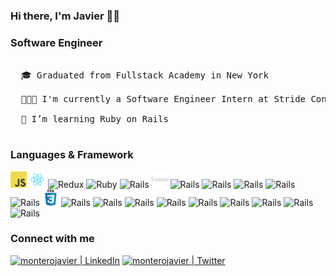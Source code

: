 <!-- Add a website link as my name -->

### Hi there, I'm Javier 👋🏽

### Software Engineer

<pre>
<!-- Add a linked to stride's website-->
  🎓 Graduated from Fullstack Academy in New York

  👨🏽‍💻 I'm currently a Software Engineer Intern at Stride Consulting!

  🌱 I’m learning Ruby on Rails

</pre>

### Languages & Framework

<!-- Javascript -->
<img alt="Javascript" width="26px" src="https://raw.githubusercontent.com/github/explore/80688e429a7d4ef2fca1e82350fe8e3517d3494d/topics/javascript/javascript.png" >
<!-- React -->
<img alt="React" width="26px" src="https://raw.githubusercontent.com/github/explore/80688e429a7d4ef2fca1e82350fe8e3517d3494d/topics/react/react.png" >
<!-- Redux -->
<img alt="Redux" width="26px" src="https://cdn.iconscout.com/icon/free/png-512/redux-283024.png" >
<!-- Ruby -->
<img alt="Ruby" width="26px" src="https://cdn.iconscout.com/icon/free/png-256/ruby-226055.png" >
<!-- Rails -->
<img alt="Rails" width="26px" src="https://icon-library.com/images/ruby-on-rails-icon/ruby-on-rails-icon-29.jpg" >
<!-- Express -->
<img alt="Express" width="26px" src="https://raw.githubusercontent.com/github/explore/80688e429a7d4ef2fca1e82350fe8e3517d3494d/topics/express/express.png" >
<!-- Sequeilze -->
<img alt="Rails" width="26px" src="https://cdn.iconscout.com/icon/free/png-512/sequelize-2-1175003.png" >
<!-- Mocha -->
<img alt="Rails" width="26px" src="https://avatars2.githubusercontent.com/u/8770005?s=400&v=4" >
<!-- Bootstrap -->
<img alt="Rails" width="26px" src="https://cdn.iconscout.com/icon/free/png-256/bootstrap-226077.png" >
<!-- Material Ui -->
<img alt="Rails" width="26px" src="https://material-ui.com/static/logo.png" >
<!-- HTML 5 -->
<img alt="Rails" width="26px" src="https://upload.wikimedia.org/wikipedia/commons/thumb/8/80/HTML5_logo_resized.svg/1200px-HTML5_logo_resized.svg.png" >
<!-- CSS3 -->
<img alt="Rails" width="26px" src="https://raw.githubusercontent.com/github/explore/6c6508f34230f0ac0d49e847a326429eefbfc030/topics/css/css.png" >
<!-- SQL -->
<img alt="Rails" width="26px" src="https://lh3.googleusercontent.com/proxy/46PLlmEOkKzEGRyTOPyTu546DKd_dHYdLRX_sLkRquJpRXrklGQIaqxAn9vogFcMUTyB-Sykn1QIq4UH3mP-DMD44a1T0Dgo566I9lRkyFOFOfL4MqxHK5EFJOcePtNx3KQ4xnta00k" >
<!-- PostgresSQL -->
<img alt="Rails" width="26px" src="https://upload.wikimedia.org/wikipedia/commons/thumb/2/29/Postgresql_elephant.svg/1200px-Postgresql_elephant.svg.png" >
<!-- Nodejs -->
<img alt="Rails" width="26px" src="https://upload.wikimedia.org/wikipedia/commons/thumb/d/d9/Node.js_logo.svg/1280px-Node.js_logo.svg.png" >
<!-- Github -->
<img alt="Rails" width="26px" src="https://www.flaticon.com/svg/static/icons/svg/25/25231.svg" >
<!-- Capybara -->
<img alt="Rails" width="26px" src="https://img.stackshare.io/service/2595/capybara.png" >
<!-- Jest -->
<img alt="Rails" width="26px" src="https://miro.medium.com/max/600/1*RQwRLQ0yyCvYmRn_Nst5yg.png" >
<!-- Vuejs -->
<img alt="Rails" width="26px" src="https://upload.wikimedia.org/wikipedia/commons/thumb/9/95/Vue.js_Logo_2.svg/1184px-Vue.js_Logo_2.svg.png" >
<!-- Nextjs -->
<img alt="Rails" width="26px" src="https://upload.wikimedia.org/wikipedia/commons/thumb/8/8e/Nextjs-logo.svg/800px-Nextjs-logo.svg.png" >
<!-- Chakra -->
<img alt="Rails" width="26px" src="https://avatars3.githubusercontent.com/u/54212428?s=280&v=4" >

### **Connect with me**

[<img alt="monterojavier | LinkedIn" width="22px" src="https://cdn.jsdelivr.net/npm/simple-icons@v3/icons/linkedin.svg" />][linkedin]
[<img alt="monterojavier | Twitter" width="22px" src="https://cdn.jsdelivr.net/npm/simple-icons@v3/icons/twitter.svg" />][twitter]

<!-- Definition -->
<!--[website]:  -->

[twitter]: https://twitter.com/javierlmontero
[linkedin]: https://linkedin.com/in/javierlmontero
